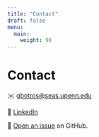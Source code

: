 ```yaml
---
title: "Contact"
draft: false
menu:
  main:
    weight: 90
---
```


# Contact

✉️ [gbotros@seas.upenn.edu](mailto:gbotros@seas.upenn.edu)

💼 [LinkedIn](https://linkedin.com/in/georgebotros02)

👾 [Open an issue](https://github.com/georgebotros/hugo-mock-landing-page/issues/new) on GitHub.
